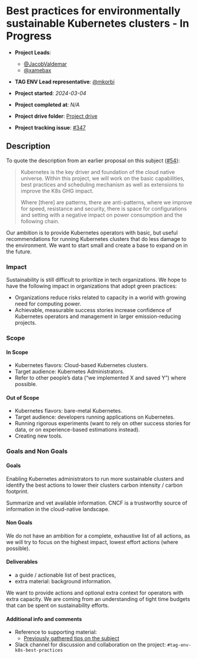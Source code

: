 # Best practices for environmentally sustainable Kubernetes clusters - In Progress

- **Project Leads**:
  - [@JacobValdemar](https://github.com/JacobValdemar)
  - [@xamebax](https://github.com/xamebax)

- **TAG ENV Lead representative**: [@mkorbi](https://github.com/mkorbi)
- **Project started**: *2024-03-04*
- **Project completed at**: *N/A*
- **Project drive folder**: [Project drive](https://drive.google.com/drive/folders/1KVJGOtCGJk9WFn_iS5AxOCyfKa_CM0He)
- **Project tracking issue**: [#347](https://github.com/cncf/tag-env-sustainability/issues/347)

## Description

To quote the description from an earlier proposal on this subject ([#54](https://github.com/cncf/tag-env-sustainability/issues/54)):

> Kubernetes is the key driver and foundation of the cloud native universe. Within this project, we will work on the basic capabilities, best practices and scheduling mechanism as well as extensions to improve the K8s GHG impact.
>
> Where [there] are patterns, there are anti-patterns, where we improve for speed, resistance and security, there is space for configurations and setting with a negative impact on power consumption and the following chain.

Our ambition is to provide Kubernetes operators with basic, but useful recommendations for running Kubernetes clusters that do less damage to the environment. We want to start small and create a base to expand on in the future.

### Impact

Sustainability is still difficult to prioritize in tech organizations. We hope to have the following impact in organizations that adopt green practices:

- Organizations reduce risks related to capacity in a world with growing need for computing power.
- Achievable, measurable success stories increase confidence of Kubernetes operators and management in larger emission-reducing projects.

### Scope

#### In Scope

- Kubernetes flavors: Cloud-based Kubernetes clusters.
- Target audience: Kubernetes Administrators.
- Refer to other people’s data (“we implemented X and saved Y”) where possible.

#### Out of Scope

- Kubernetes flavors: bare-metal Kubernetes.
- Target audience: developers running applications on Kubernetes.
- Running rigorous experiments (want to rely on other success stories for data, or on experience-based estimations instead).
- Creating new tools.

### Goals and Non Goals

#### Goals

Enabling Kubernetes administrators to run more sustainable clusters and identify the best actions to lower their clusters carbon intensity / carbon footprint.

Summarize and vet available information. CNCF is a trustworthy source of information in the cloud-native landscape.

#### Non Goals

We do not have an ambition for a complete, exhaustive list of all actions, as we will try to focus on the highest impact, lowest effort actions (where possible).

#### Deliverables

- a guide / actionable list of best practices,
- extra material: background information.

We want to provide actions and optional extra context for operators with extra capacity. We are coming from an understanding of tight time budgets that can be spent on sustainability efforts.

#### Additional info and comments

- Reference to supporting material:
  - [Previously gathered tips on the subject](https://docs.google.com/document/d/1lgXe-37JKeIxrRQan9vzVdjzAu8SQzGXKiTOmU2jWkE/edit#heading=h.73pgf6pbinj0)
- Slack channel for discussion and collaboration on the project: ```#tag-env-k8s-best-practices```
